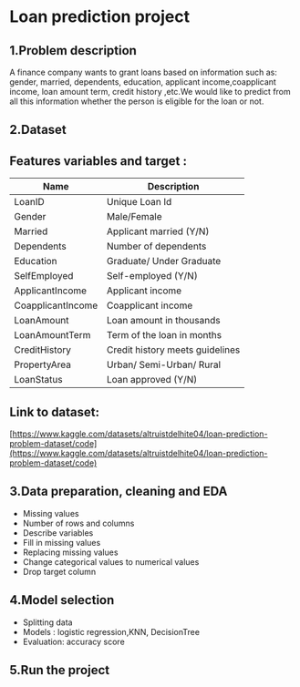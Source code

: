 # Loan prediction project
## 1.Problem description
A finance company wants to grant loans based on information such as: gender, married, dependents, education, applicant income,coapplicant income, loan amount term,
credit history ,etc.We would like to predict from all this information whether the person is eligible for the loan or not.
## 2.Dataset 

## Features variables and target :
|Name|Description|
|---|---|
LoanID|Unique Loan Id|
Gender|Male/Female|
Married|Applicant married (Y/N)|
Dependents|Number of dependents|
Education|Graduate/ Under Graduate|
SelfEmployed|Self-employed (Y/N)|
ApplicantIncome|Applicant income|
CoapplicantIncome|Coapplicant income|
LoanAmount|Loan amount in thousands|
LoanAmountTerm|Term of the loan in months|
CreditHistory|Credit history meets guidelines|
PropertyArea|Urban/ Semi-Urban/ Rural|
LoanStatus|Loan approved (Y/N) |
## Link to dataset:
[https://www.kaggle.com/datasets/altruistdelhite04/loan-prediction-problem-dataset/code](https://www.kaggle.com/datasets/altruistdelhite04/loan-prediction-problem-dataset/code)

## 3.Data preparation, cleaning and EDA
  
   <ul>
   <li>Missing values</li>
   <li>Number of rows and columns</li>
   <li>Describe variables</li>
   <li>Fill in missing values</li>
   <li>Replacing missing values</li>
   <li>Change categorical values to numerical values</li>
   <li>Drop target column</li>
   </ul>

## 4.Model selection
   <ul>
   <li>Splitting data</li>
   <li>Models : logistic regression,KNN, DecisionTree</li>
     <li>Evaluation: accuracy score</li>
     </ul>
     
## 5.Run the project

